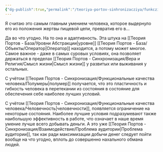 ```yaml
---
{"dg-publish":true,"permalink":"/teoriya-portov-sinhronizacziya/funkczionalnye-kachestva-cheloveka/adaptivnost/"}
---
```


Я считаю это самым главным умением человека, которое выдернуло его из положения жертвы пищевой цепи, превратив его в...

Да во что угодно. На то она и адаптивность. Эта штука на [[Теория Портов - База/Уровни Абстракции\|уровне]] [[Теория Портов - База/Объекты/Оператор\|Оператор]] находится, а потому может многое.
Самое важное - даже в самых суровых условиях, она позволяет держаться в пределах [[Теория Портов - Синхронизация/Вера и Религия/Смысл жизни\|Смысл жизни]] у развитых или выживания у остальных.

С учётом [[Теория Портов - Синхронизация/Функциональные качества человека/Полумеры\|полумер]] получается, что это пластичность и гибкость человека в перетекании из состояния в состояние для обеспечения себе наиболее лучших условий.

С учётом [[Теория Портов - Синхронизация/Функциональные качества человека/Человечность\|человечности]], появляется ограничение на некоторые состояния. Наиболее лучшие условия подразумевают также наибольшую эффективность в работе, что означает в наше время умение лучше всего добывать деньги. А это уже [[Теория Портов - Синхронизация/Взаимодействие/Проблема аудитории\|Проблема аудитории]], так как ради максимизации добычи денег следует пойти вообще на что угодно, вплоть до совершенно нахального обмана людей.
